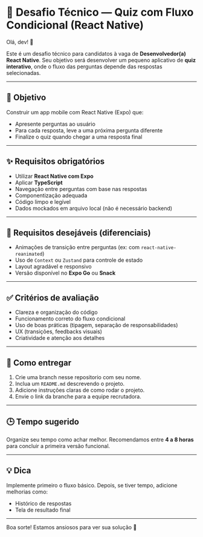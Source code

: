 # 🧠 Desafio Técnico — Quiz com Fluxo Condicional (React Native)

Olá, dev! 👋

Este é um desafio técnico para candidatos à vaga de **Desenvolvedor(a) React Native**. Seu objetivo será desenvolver um pequeno aplicativo de **quiz interativo**, onde o fluxo das perguntas depende das respostas selecionadas.

---

## 🎯 Objetivo

Construir um app mobile com React Native (Expo) que:

- Apresente perguntas ao usuário
- Para cada resposta, leve a uma próxima pergunta diferente
- Finalize o quiz quando chegar a uma resposta final

---

## ✨ Requisitos obrigatórios

- Utilizar **React Native com Expo**
- Aplicar **TypeScript**
- Navegação entre perguntas com base nas respostas
- Componentização adequada
- Código limpo e legível
- Dados mockados em arquivo local (não é necessário backend)

---

## 🔖 Requisitos desejáveis (diferenciais)

- Animações de transição entre perguntas (ex: com `react-native-reanimated`)
- Uso de `Context` ou `Zustand` para controle de estado
- Layout agradável e responsivo
- Versão disponível no **Expo Go** ou **Snack**

---

## ✅ Critérios de avaliação

- Clareza e organização do código
- Funcionamento correto do fluxo condicional
- Uso de boas práticas (tipagem, separação de responsabilidades)
- UX (transições, feedbacks visuais)
- Criatividade e atenção aos detalhes

---

## 🚀 Como entregar

1. Crie uma branch nesse repositorio com seu nome.
2. Inclua um `README.md` descrevendo o projeto.
3. Adicione instruções claras de como rodar o projeto.
4. Envie o link da branche para a equipe recrutadora.

---

## 🕒 Tempo sugerido

Organize seu tempo como achar melhor. Recomendamos entre **4 a 8 horas** para concluir a primeira versão funcional.

---

## 💡 Dica

Implemente primeiro o fluxo básico. Depois, se tiver tempo, adicione melhorias como:

- Histórico de respostas
- Tela de resultado final

---

Boa sorte! Estamos ansiosos para ver sua solução 🚀
